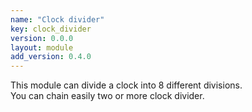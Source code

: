 ```yaml
---
name: "Clock divider"
key: clock_divider
version: 0.0.0
layout: module
add_version: 0.4.0
---
```

This module can divide a clock into 8 different divisions.<br/>
You can chain easily two or more clock divider.
